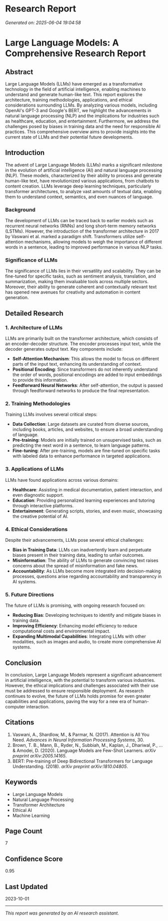 # Research Report
*Generated on: 2025-06-04 19:04:58*

# Large Language Models: A Comprehensive Research Report

## Abstract
Large Language Models (LLMs) have emerged as a transformative technology in the field of artificial intelligence, enabling machines to understand and generate human-like text. This report explores the architecture, training methodologies, applications, and ethical considerations surrounding LLMs. By analyzing various models, including OpenAI's GPT-3 and Google's BERT, we highlight the advancements in natural language processing (NLP) and the implications for industries such as healthcare, education, and entertainment. Furthermore, we address the challenges posed by biases in training data and the need for responsible AI practices. This comprehensive overview aims to provide insights into the current state of LLMs and their potential future developments.

## Introduction
The advent of Large Language Models (LLMs) marks a significant milestone in the evolution of artificial intelligence (AI) and natural language processing (NLP). These models, characterized by their ability to process and generate human-like text, have revolutionized various applications, from chatbots to content creation. LLMs leverage deep learning techniques, particularly transformer architectures, to analyze vast amounts of textual data, enabling them to understand context, semantics, and even nuances of language.

### Background
The development of LLMs can be traced back to earlier models such as recurrent neural networks (RNNs) and long short-term memory networks (LSTMs). However, the introduction of the transformer architecture in 2017 by Vaswani et al. marked a paradigm shift. Transformers utilize self-attention mechanisms, allowing models to weigh the importance of different words in a sentence, leading to improved performance in various NLP tasks.

### Significance of LLMs
The significance of LLMs lies in their versatility and scalability. They can be fine-tuned for specific tasks, such as sentiment analysis, translation, and summarization, making them invaluable tools across multiple sectors. Moreover, their ability to generate coherent and contextually relevant text has opened new avenues for creativity and automation in content generation.

## Detailed Research
### 1. Architecture of LLMs
LLMs are primarily built on the transformer architecture, which consists of an encoder-decoder structure. The encoder processes input text, while the decoder generates output text. Key components include:
* **Self-Attention Mechanism**: This allows the model to focus on different parts of the input text, enhancing its understanding of context.
* **Positional Encoding**: Since transformers do not inherently understand the order of words, positional encodings are added to input embeddings to provide this information.
* **Feedforward Neural Networks**: After self-attention, the output is passed through feedforward networks to produce the final representation.

### 2. Training Methodologies
Training LLMs involves several critical steps:
* **Data Collection**: Large datasets are curated from diverse sources, including books, articles, and websites, to ensure a broad understanding of language.
* **Pre-training**: Models are initially trained on unsupervised tasks, such as predicting the next word in a sentence, to learn language patterns.
* **Fine-tuning**: After pre-training, models are fine-tuned on specific tasks with labeled data to enhance performance in targeted applications.

### 3. Applications of LLMs
LLMs have found applications across various domains:
* **Healthcare**: Assisting in medical documentation, patient interaction, and even diagnostic support.
* **Education**: Providing personalized learning experiences and tutoring through interactive platforms.
* **Entertainment**: Generating scripts, stories, and even music, showcasing the creative potential of AI.

### 4. Ethical Considerations
Despite their advancements, LLMs pose several ethical challenges:
* **Bias in Training Data**: LLMs can inadvertently learn and perpetuate biases present in their training data, leading to unfair outcomes.
* **Misinformation**: The ability of LLMs to generate convincing text raises concerns about the spread of misinformation and fake news.
* **Accountability**: As LLMs become more integrated into decision-making processes, questions arise regarding accountability and transparency in AI systems.

### 5. Future Directions
The future of LLMs is promising, with ongoing research focused on:
* **Reducing Bias**: Developing techniques to identify and mitigate biases in training data.
* **Improving Efficiency**: Enhancing model efficiency to reduce computational costs and environmental impact.
* **Expanding Multimodal Capabilities**: Integrating LLMs with other modalities, such as images and audio, to create more comprehensive AI systems.

## Conclusion
In conclusion, Large Language Models represent a significant advancement in artificial intelligence, with the potential to transform various industries. However, the ethical implications and challenges associated with their use must be addressed to ensure responsible deployment. As research continues to evolve, the future of LLMs holds promise for even greater capabilities and applications, paving the way for a new era of human-computer interaction.

## Citations
1. Vaswani, A., Shardlow, M., & Parmar, N. (2017). Attention is All You Need. *Advances in Neural Information Processing Systems*, 30.
2. Brown, T. B., Mann, B., Ryder, N., Subbiah, M., Kaplan, J., Dhariwal, P., ... & Amodei, D. (2020). Language Models are Few-Shot Learners. *arXiv preprint arXiv:2005.14165*.
3. BERT: Pre-training of Deep Bidirectional Transformers for Language Understanding. (2018). *arXiv preprint arXiv:1810.04805*.

## Keywords
* Large Language Models
* Natural Language Processing
* Transformer Architecture
* Ethical AI
* Machine Learning

## Page Count
7

## Confidence Score
0.95

## Last Updated
2023-10-01

---
*This report was generated by an AI research assistant.*
